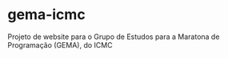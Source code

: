 # gema-icmc
 Projeto de website para o Grupo de Estudos para a Maratona de Programação (GEMA), do ICMC
